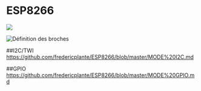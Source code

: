 # ESP8266
![](https://lh3.googleusercontent.com/-WFazWFN7mkc/VPPkr8TBo-I/AAAAAAAADXE/4cSh1eQi8E0/w536-h433-no/esp8266.JPG)


![Définition des broches](https://lh4.googleusercontent.com/-9mKkfYZPTQE/VPdLvFlvgfI/AAAAAAAADbw/R0uiLocIIlg/w416-h168-no/definition%2Bdes%2Bbroches%28Formelle%29.JPG)


##I2C/TWI
https://github.com/fredericplante/ESP8266/blob/master/MODE%20I2C.md

##GPIO
https://github.com/fredericplante/ESP8266/blob/master/MODE%20GPIO.md
